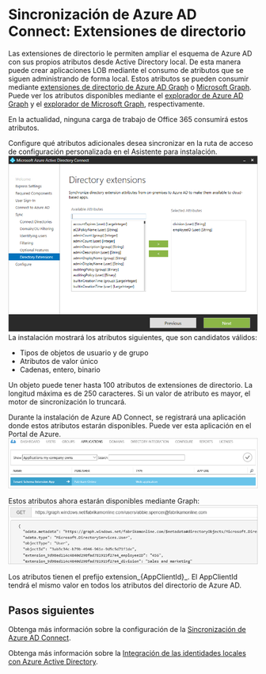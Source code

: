 <properties
   pageTitle="Sincronización de Azure AD Connect: Extensiones de directorio | Microsoft Azure"
   description="En este tema se describe la característica de extensiones de directorio en Azure AD Connect."
   services="active-directory"
   documentationCenter=""
   authors="AndKjell"
   manager="StevenPo"
   editor=""/>

<tags
   ms.service="active-directory"
   ms.devlang="na"
   ms.topic="article"
   ms.tgt_pltfrm="na"
   ms.workload="identity"
   ms.date="02/16/2016"
   ms.author="andkjell"/>

# Sincronización de Azure AD Connect: Extensiones de directorio
Las extensiones de directorio le permiten ampliar el esquema de Azure AD con sus propios atributos desde Active Directory local. De esta manera puede crear aplicaciones LOB mediante el consumo de atributos que se siguen administrando de forma local. Estos atributos se pueden consumir mediante [extensiones de directorio de Azure AD Graph](https://msdn.microsoft.com/Library/Azure/Ad/Graph/howto/azure-ad-graph-api-directory-schema-extensions) o [Microsoft Graph](https://graph.microsoft.io/). Puede ver los atributos disponibles mediante el [explorador de Azure AD Graph](https://graphexplorer.cloudapp.net) y el [explorador de Microsoft Graph](https://graphexplorer2.azurewebsites.net/), respectivamente.

En la actualidad, ninguna carga de trabajo de Office 365 consumirá estos atributos.

Configure qué atributos adicionales desea sincronizar en la ruta de acceso de configuración personalizada en el Asistente para instalación. ![Asistente para la extensión de esquema](./media/active-directory-aadconnectsync-feature-directory-extensions/extension2.png) La instalación mostrará los atributos siguientes, que son candidatos válidos:

- Tipos de objetos de usuario y de grupo
- Atributos de valor único
- Cadenas, entero, binario

Un objeto puede tener hasta 100 atributos de extensiones de directorio. La longitud máxima es de 250 caracteres. Si un valor de atributo es mayor, el motor de sincronización lo truncará.

Durante la instalación de Azure AD Connect, se registrará una aplicación donde estos atributos estarán disponibles. Puede ver esta aplicación en el Portal de Azure. ![Aplicación de extensión de esquema](./media/active-directory-aadconnectsync-feature-directory-extensions/extension3.png)

Estos atributos ahora estarán disponibles mediante Graph:![Gráfico](./media/active-directory-aadconnectsync-feature-directory-extensions/extension4.png)

Los atributos tienen el prefijo extension\_{AppClientId}\_. El AppClientId tendrá el mismo valor en todos los atributos del directorio de Azure AD.

## Pasos siguientes
Obtenga más información sobre la configuración de la [Sincronización de Azure AD Connect](active-directory-aadconnectsync-whatis.md).

Obtenga más información sobre la [Integración de las identidades locales con Azure Active Directory](active-directory-aadconnect.md).

<!---HONumber=AcomDC_0218_2016-->